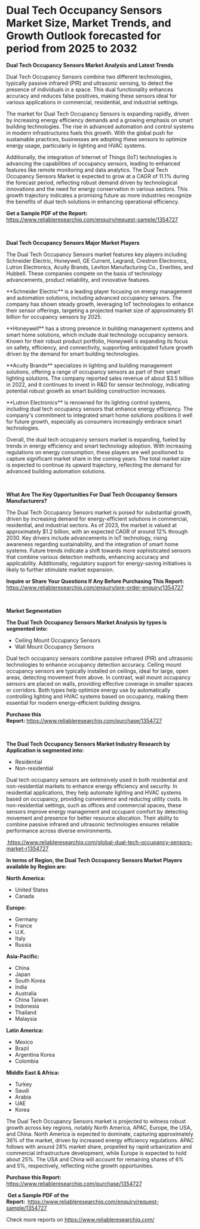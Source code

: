 <p><h1>Dual Tech Occupancy Sensors Market Size, Market Trends, and Growth Outlook forecasted for period from 2025 to 2032</h1></p><p><strong>Dual Tech Occupancy Sensors Market Analysis and Latest Trends</strong></p>
<p><p>Dual Tech Occupancy Sensors combine two different technologies, typically passive infrared (PIR) and ultrasonic sensing, to detect the presence of individuals in a space. This dual functionality enhances accuracy and reduces false positives, making these sensors ideal for various applications in commercial, residential, and industrial settings.</p><p>The market for Dual Tech Occupancy Sensors is expanding rapidly, driven by increasing energy efficiency demands and a growing emphasis on smart building technologies. The rise in advanced automation and control systems in modern infrastructures fuels this growth. With the global push for sustainable practices, businesses are adopting these sensors to optimize energy usage, particularly in lighting and HVAC systems. </p><p>Additionally, the integration of Internet of Things (IoT) technologies is advancing the capabilities of occupancy sensors, leading to enhanced features like remote monitoring and data analytics. The Dual Tech Occupancy Sensors Market is expected to grow at a CAGR of 11.1% during the forecast period, reflecting robust demand driven by technological innovations and the need for energy conservation in various sectors. This growth trajectory indicates a promising future as more industries recognize the benefits of dual tech solutions in enhancing operational efficiency.</p></p>
<p><strong>Get a Sample PDF of the Report:&nbsp;</strong> <a href="https://www.reliableresearchiq.com/enquiry/request-sample/1354727?utm_campaign=3130&utm_medium=2&utm_source=Github&utm_content=ia&utm_term=07042025&utm_id=dual-tech-occupancy-sensors">https://www.reliableresearchiq.com/enquiry/request-sample/1354727</a></p>
<p>&nbsp;</p>
<p><strong>Dual Tech Occupancy Sensors Major Market Players</strong></p>
<p><p>The Dual Tech Occupancy Sensors market features key players including Schneider Electric, Honeywell, GE Current, Legrand, Crestron Electronics, Lutron Electronics, Acuity Brands, Leviton Manufacturing Co., Enerlites, and Hubbell. These companies compete on the basis of technology advancements, product reliability, and innovative features.</p><p>**Schneider Electric** is a leading player focusing on energy management and automation solutions, including advanced occupancy sensors. The company has shown steady growth, leveraging IoT technologies to enhance their sensor offerings, targeting a projected market size of approximately $1 billion for occupancy sensors by 2025.</p><p>**Honeywell** has a strong presence in building management systems and smart home solutions, which include dual technology occupancy sensors. Known for their robust product portfolio, Honeywell is expanding its focus on safety, efficiency, and connectivity, supporting anticipated future growth driven by the demand for smart building technologies. </p><p>**Acuity Brands** specializes in lighting and building management solutions, offering a range of occupancy sensors as part of their smart lighting solutions. The company reported sales revenue of about $3.5 billion in 2022, and it continues to invest in R&D for sensor technology, indicating potential robust growth as smart building construction increases.</p><p>**Lutron Electronics** is renowned for its lighting control systems, including dual tech occupancy sensors that enhance energy efficiency. The company's commitment to integrated smart home solutions positions it well for future growth, especially as consumers increasingly embrace smart technologies.</p><p>Overall, the dual tech occupancy sensors market is expanding, fueled by trends in energy efficiency and smart technology adoption. With increasing regulations on energy consumption, these players are well positioned to capture significant market share in the coming years. The total market size is expected to continue its upward trajectory, reflecting the demand for advanced building automation solutions.</p></p>
<p>&nbsp;</p>
<p><strong>What Are The Key Opportunities For Dual Tech Occupancy Sensors Manufacturers?</strong></p>
<p><p>The Dual Tech Occupancy Sensors market is poised for substantial growth, driven by increasing demand for energy-efficient solutions in commercial, residential, and industrial sectors. As of 2023, the market is valued at approximately $1.2 billion, with an expected CAGR of around 12% through 2030. Key drivers include advancements in IoT technology, rising awareness regarding sustainability, and the integration of smart home systems. Future trends indicate a shift towards more sophisticated sensors that combine various detection methods, enhancing accuracy and applicability. Additionally, regulatory support for energy-saving initiatives is likely to further stimulate market expansion.</p></p>
<p><strong>Inquire or Share Your Questions If Any Before Purchasing This Report:</strong> <a href="https://www.reliableresearchiq.com/enquiry/pre-order-enquiry/1354727?utm_campaign=3130&utm_medium=2&utm_source=Github&utm_content=ia&utm_term=07042025&utm_id=dual-tech-occupancy-sensors">https://www.reliableresearchiq.com/enquiry/pre-order-enquiry/1354727</a></p>
<p>&nbsp;</p>
<p><strong>Market Segmentation</strong></p>
<p><strong>The Dual Tech Occupancy Sensors Market Analysis by types is segmented into:</strong></p>
<p><ul><li>Ceiling Mount Occupancy Sensors</li><li>Wall Mount Occupancy Sensors</li></ul></p>
<p><p>Dual tech occupancy sensors combine passive infrared (PIR) and ultrasonic technologies to enhance occupancy detection accuracy. Ceiling mount occupancy sensors are typically installed on ceilings, ideal for large, open areas, detecting movement from above. In contrast, wall mount occupancy sensors are placed on walls, providing effective coverage in smaller spaces or corridors. Both types help optimize energy use by automatically controlling lighting and HVAC systems based on occupancy, making them essential for modern energy-efficient building designs.</p></p>
<p><strong>Purchase this Report:&nbsp;</strong><a href="https://www.reliableresearchiq.com/purchase/1354727?utm_campaign=3130&utm_medium=2&utm_source=Github&utm_content=ia&utm_term=07042025&utm_id=dual-tech-occupancy-sensors">https://www.reliableresearchiq.com/purchase/1354727</a></p>
<p>&nbsp;</p>
<p><strong>The Dual Tech Occupancy Sensors Market Industry Research by Application is segmented into:</strong></p>
<p><ul><li>Residential</li><li>Non-residential</li></ul></p>
<p><p>Dual tech occupancy sensors are extensively used in both residential and non-residential markets to enhance energy efficiency and security. In residential applications, they help automate lighting and HVAC systems based on occupancy, providing convenience and reducing utility costs. In non-residential settings, such as offices and commercial spaces, these sensors improve energy management and occupant comfort by detecting movement and presence for better resource allocation. Their ability to combine passive infrared and ultrasonic technologies ensures reliable performance across diverse environments.</p></p>
<p><a href="https://www.reliableresearchiq.com/global-dual-tech-occupancy-sensors-market-r1354727?utm_campaign=3130&utm_medium=2&utm_source=Github&utm_content=ia&utm_term=07042025&utm_id=dual-tech-occupancy-sensors">&nbsp;https://www.reliableresearchiq.com/global-dual-tech-occupancy-sensors-market-r1354727</a></p>
<p><strong>In terms of Region, the Dual Tech Occupancy Sensors Market Players available by Region are:</strong></p>
<p>
    <p> <strong> North America: </strong>
        <ul>
            <li>United States</li>
            <li>Canada</li>
        </ul>
        </p> 
    <p> <strong> Europe: </strong>
        <ul>
            <li>Germany</li>
            <li>France</li>
            <li>U.K.</li>
            <li>Italy</li>
            <li>Russia</li>
        </ul>
        </p> 
    <p> <strong> Asia-Pacific: </strong>
        <ul>
            <li>China</li>
            <li>Japan</li>
            <li>South Korea</li>
            <li>India</li>
            <li>Australia</li>
            <li>China Taiwan</li>
            <li>Indonesia</li>
            <li>Thailand</li>
            <li>Malaysia</li>
        </ul>
        </p> 
    <p> <strong> Latin America: </strong>
        <ul>
            <li>Mexico</li>
            <li>Brazil</li>
            <li>Argentina Korea</li>
            <li>Colombia</li>
        </ul>
        </p> 
    <p> <strong> Middle East & Africa: </strong>
        <ul>
            <li>Turkey</li>
            <li>Saudi</li>
            <li>Arabia</li>
            <li>UAE</li>
            <li>Korea</li>
        </ul>
    </p>
    </p>
<p><p>The Dual Tech Occupancy Sensors market is projected to witness robust growth across key regions, notably North America, APAC, Europe, the USA, and China. North America is expected to dominate, capturing approximately 36% of the market, driven by increased energy efficiency regulations. APAC follows with around 28% market share, propelled by rapid urbanization and commercial infrastructure development, while Europe is expected to hold about 25%. The USA and China will account for remaining shares of 6% and 5%, respectively, reflecting niche growth opportunities.</p></p>
<p><strong>Purchase this Report: </strong><a href="https://www.reliableresearchiq.com/purchase/1354727?utm_campaign=3130&utm_medium=2&utm_source=Github&utm_content=ia&utm_term=07042025&utm_id=dual-tech-occupancy-sensors">https://www.reliableresearchiq.com/purchase/1354727</a></p>
<p>&nbsp;<strong>Get a Sample PDF of the Report:&nbsp;&nbsp;</strong><a href="https://www.reliableresearchiq.com/enquiry/request-sample/1354727?utm_campaign=3130&utm_medium=2&utm_source=Github&utm_content=ia&utm_term=07042025&utm_id=dual-tech-occupancy-sensors">https://www.reliableresearchiq.com/enquiry/request-sample/1354727</a></p>
<p><strong></strong></p>
<p>Check more reports on <a href="https://www.reliableresearchiq.com/?utm_campaign=3130&utm_medium=2&utm_source=Github&utm_content=ia&utm_term=07042025&utm_id=dual-tech-occupancy-sensors">https://www.reliableresearchiq.com/</a></p>